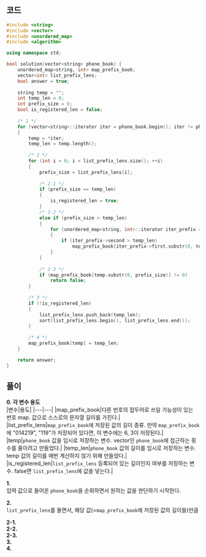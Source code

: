 ## 코드
``` c++
#include <string>
#include <vector>
#include <unordered_map>
#include <algorithm>

using namespace std;

bool solution(vector<string> phone_book) {
    unordered_map<string, int> map_prefix_book;
    vector<int> list_prefix_lens;
    bool answer = true;
    
    string temp = "";
    int temp_len = 0;
    int prefix_size = 0;
    bool is_registered_len = false;
    
    /* 1 */
    for (vector<string>::iterator iter = phone_book.begin(); iter != phone_book.end(); ++iter)
    {
        temp = *iter;
        temp_len = temp.length();
        
        /* 2 */
        for (int i = 0; i < list_prefix_lens.size(); ++i) 
        {
            prefix_size = list_prefix_lens[i];
            
            /* 2-1 */
            if (prefix_size == temp_len)
            {
                is_registered_len = true;
            }
            /* 2-2 */
            else if (prefix_size > temp_len)
            {
                for (unordered_map<string, int>::iterator iter_prefix = map_prefix_book.begin(); iter_prefix != map_prefix_book.end(); ++iter_prefix)
                {
                    if (iter_prefix->second > temp_len)
                        map_prefix_book[iter_prefix->first.substr(0, temp_len)] = temp_len;
                }
            }
            
            /* 2-3 */
            if (map_prefix_book[temp.substr(0, prefix_size)] != 0)
                return false;
        }
        
        /* 3 */
        if (!is_registered_len)
        {
            list_prefix_lens.push_back(temp_len);
            sort(list_prefix_lens.begin(), list_prefix_lens.end());
        }
        
        /* 4 */
        map_prefix_book[temp] = temp_len;
    }

    return answer;
}
```

## 풀이
**0. 각 변수 용도**  
|변수|용도|
|---|---|
|map_prefix_book|다른 번호의 접두어로 쓰일 가능성이 있는 번호 map. 값으로 스스로의 문자열 길이를 가진다.|
|list_prefix_lens|`map_prefix_book`에 저장된 값의 길이 종류. 만약 `map_prefix_book`에 "014219", "119"가 저장되어 있다면, 이 변수에는 6, 3이 저장된다.|
|temp|`phone_book` 값을 임시로 저장하는 변수. vector인 `phone_book`에 접근하는 횟수를 줄이려고 만들었다.|
|temp_len|`phone_book` 값의 길이를 임시로 저장하는 변수. temp 값의 길이를 매번 계산하지 않기 위해 만들었다.|
|is_registered_len|`list_prefix_lens` 등록되어 있는 길이인지 여부를 저장하는 변수. false면 `list_prefix_lens`에 값을 넣는다.|

**1.**  
입력 값으로 들어온 `phone_book`을 순회하면서 원하는 값을 판단하기 시작한다.

**2.**  
`list_prefix_lens`를 돌면서, 해당 값(=`map_prefix_book`에 저장된 값의 길이들)만큼 

**2-1.**  
**2-2.**  
**2-3.**  
**3.**  
**4.**  
